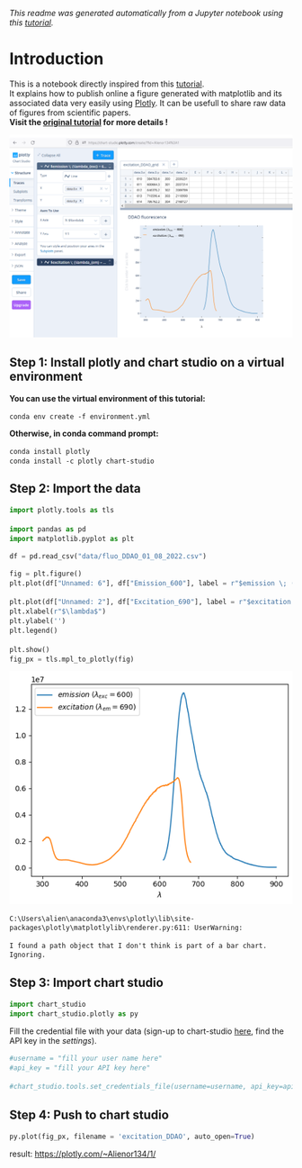 *This readme was generated automatically from a Jupyter notebook using this [tutorial](https://andrewpwheeler.com/2021/09/06/using-jupyter-notebooks-to-make-nice-readmes-for-github/).*

# Introduction

This is a notebook directly inspired from this [tutorial](https://towardsdatascience.com/how-to-create-a-plotly-visualization-and-embed-it-on-websites-517c1a78568b).  
It explains how to publish online a figure generated with matplotlib and its associated data very easily using [Plotly](https://plotly.com/). It can be usefull to share raw data of figures from scientific papers.   
**Visit the [original tutorial](https://towardsdatascience.com/how-to-create-a-plotly-visualization-and-embed-it-on-websites-517c1a78568b) for more details !**

![png](README_files/example.png)

## Step 1: Install plotly and chart studio on a virtual environment


**You can use the virtual environment of this tutorial:**  

```conda env create -f environment.yml```

**Otherwise, in conda command prompt:**

```conda install plotly```   
```conda install -c plotly chart-studio```


## Step 2: Import the data


```python
import plotly.tools as tls

import pandas as pd
import matplotlib.pyplot as plt

```


```python
df = pd.read_csv("data/fluo_DDAO_01_08_2022.csv")
```


```python
fig = plt.figure()
plt.plot(df["Unnamed: 6"], df["Emission_600"], label = r"$emission \; (\lambda_{exc} = 600)$")

plt.plot(df["Unnamed: 2"], df["Excitation_690"], label = r"$excitation \; (\lambda_{em} = 690)$")
plt.xlabel(r"$\lambda$")
plt.ylabel('')
plt.legend()

plt.show()
fig_px = tls.mpl_to_plotly(fig)
```


    
![png](README_files/README_8_0.png)
    


    C:\Users\alien\anaconda3\envs\plotly\lib\site-packages\plotly\matplotlylib\renderer.py:611: UserWarning:
    
    I found a path object that I don't think is part of a bar chart. Ignoring.
    
    

## Step 3: Import chart studio


```python
import chart_studio
import chart_studio.plotly as py
```

Fill the credential file with your data (sign-up to chart-studio [here](https://chart-studio.plotly.com/feed/#/), find the API key in the *settings*).



```python
#username = "fill your user name here"
#api_key = "fill your API key here"

#chart_studio.tools.set_credentials_file(username=username, api_key=api_key)
```

## Step 4: Push to chart studio


```python
py.plot(fig_px, filename = 'excitation_DDAO', auto_open=True)
```


result: https://plotly.com/~Alienor134/1/



